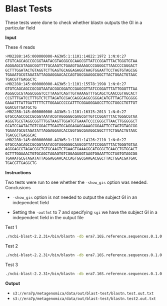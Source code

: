 # Blast Tests

These tests were done to check whether blastn outputs the GI in a particular field

**Input**

These 4 reads

```bash
>M02288:145:000000000-AG3W5:1:1101:14822:1972 1:N:0:27
GTGTCAGCAGCCGCGGTAATACGTAGGGCGCAAGCGTTATCCGGATTTACTGGGTGTAA
AGGGAGCGTAGACGGTTTTGCAAGTCTGAAGTGAAAGCCCGGGGCTTAACCCCGGGACT
GCTTTGGATACTGTAGGTCTTGAGTGCAGGAGAGGTAAGTGGAATTCCTAGTGTAGCGG
TGAAATGCGTAGATATTAGGAGGAACACCAGTGGCGAAGGCGGCTTACTGGACTGTAAC
TGACGTTGAGGCTC
>M02288:145:000000000-AG3W5:1:1101:15578:1998 1:N:0:27
GTGTCAGCAGCCGCGGTAATACGGCGGATCCGAGCGTTATCCGGATTTATTGGGTTTAA
AGGGCGCGTAGGCGGGTCCTTAAGTCAGTTGTAAAAGTTTGCAGCTCAACCGTAGCACT
CCGTTTGATCCTTTGTCTCTTAGATGCGACGAGGGAGGCGGGACATGTTTAGTTGGGGG
GAAATTTATTGATTTTTCTTGGAACCCCCATTTCGGAGGGAGCCTTCCTGGCCTGTTGT
GGACGTTGATGCTG
>M02288:145:000000000-AG3W5:1:1101:16315:2013 1:N:0:27
GTGCCAGCCGCCGCGGTAATACGTAGGGGGCGAGCGTTGTCCGGATTTACTGGGCGTAA
AGGGTGCGTAGGCGGTTTGGTAAGTTGGATGTGAAATCCCCGGGCTTAACTTGGGGGCT
GCATCCAATACTGTCGGACTTGAGTGCAGGAGAGGAAAGCGGAATTCCTAGTGTAGCGG
TGAAATGCGTAGATATTAGGAGGAACACCGGTGGCGAAGGCGGCTTTCTGGACTGTAAC
TGACGCTGAGGCAC
>M02288:145:000000000-AG3W5:1:1101:14126:2110 1:N:0:27
GTGCCAGCAGCCGCGGTAATACGTAGGGGGCAAGCGTTATCCGGATTTACTGGGTGTAA
AGGGAGCGTAGACGGCTGTGCAAGTCTGAAGTGAAAGGCATGGGCTCAACCTGTGGACT
GCTTTGGAAACTGTGCAGCTAGAGTGTCGGAGAGGTAAGTGGAATTCCTAGTGTAGCGG
TGAAATGCGTAGATATTAGGAGGAACACCAGTGGCGAAGACGGCTTACTGGACGATGAC
TGACGTTGAGGCTG
```

**Instructions**

Two tests were run to see whether the `-show_gis` option was needed. Conclusions

- `-show_gis` option is not needed to output the subject GI in an independent field

- Setting the `-outfmt` to 7 and specifying `sgi` we have the subject GI in a independent field in the output file

Test 1

```bash
./ncbi-blast-2.2.31+/bin/blastn -db era7.16S.reference.sequences.0.1.0.fasta -query reads.fasta -out blastn.test.out.txt -outfmt "7 qseqid qlen sseqid sgi sacc slen qstart qend sstart send evalue" -show_gis  -num_alignments 10
```

Test 2

```bash
./ncbi-blast-2.2.31+/bin/blastn -db era7.16S.reference.sequences.0.1.0.fasta -query reads.fasta -out blastn.test2.out.txt -outfmt "7 qseqid qlen sseqid sgi sacc slen qstart qend sstart send evalue"  -num_alignments 10
```

Test 3

```bash
./ncbi-blast-2.2.31+/bin/blastn -db era7.16S.reference.sequences.0.1.0.fasta -query reads.fasta -out blastn.test3.out.txt -outfmt "10 qseqid qlen sseqid sgi sacc slen qstart qend sstart send evalue"  -num_alignments 10
```



**Output**

- `s3://era7p/metagenomica/data/out/blast-test/blastn.test.out.txt`
- `s3://era7p/metagenomica/data/out/blast-test/blastn.test2.out.txt`
